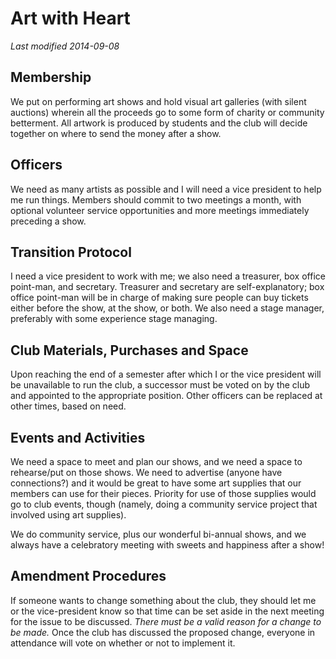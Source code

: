 # Art with Heart
*Last modified 2014-09-08*

## Membership

We put on performing art shows and hold visual art galleries (with silent auctions) wherein all the proceeds go to some form of charity or community betterment. All artwork is produced by students and the club will decide together on where to send the money after a show.

## Officers

We need as many artists as possible and I will need a vice president to help me run things. Members should commit to two meetings a month, with optional volunteer service opportunities and more meetings immediately preceding a show.

## Transition Protocol

I need a vice president to work with me; we also need a treasurer, box office point-man, and secretary. Treasurer and secretary are self-explanatory; box office point-man will be in charge of making sure people can buy tickets either before the show, at the show, or both. We also need a stage manager, preferably with some experience stage managing.

## Club Materials, Purchases and Space

Upon reaching the end of a semester after which I or the vice president will be unavailable to run the club, a successor must be voted on by the club and appointed to the appropriate position. Other officers can be replaced at other times, based on need.

## Events and Activities

We need a space to meet and plan our shows, and we need a space to rehearse/put on those shows. We need to advertise (anyone have connections?) and it would be great to have some art supplies that our members can use for their pieces. Priority for use of those supplies would go to club events, though (namely, doing a community service project that involved using art supplies).

We do community service, plus our wonderful bi-annual shows, and we always have a celebratory meeting with sweets and happiness after a show!

## Amendment Procedures
If someone wants to change something about the club, they should let me or the vice-president know so that time can be set aside in the next meeting for the issue to be discussed. *There must be a valid reason for a change to be made.* Once the club has discussed the proposed change, everyone in attendance will vote on whether or not to implement it.
